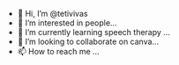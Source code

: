 - 👋 Hi, I’m @tetivivas
- 👀 I’m interested in people...
- 🌱 I’m currently learning speech therapy ...
- 💞️ I’m looking to collaborate on canva...
- 📫 How to reach me ...

<!---
tetivivas/tetivivas is a ✨ special ✨ repository because its `README.md` (this file) appears on your GitHub profile.
You can click the Preview link to take a look at your changes.
--->
